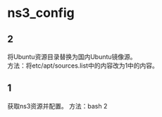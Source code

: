 # ns3_config

## 2    
将Ubuntu资源目录替换为国内Ubuntu镜像源。      
方法：将etc/apt/sources.list中的内容改为1中的内容。

## 1    
获取ns3资源并配置。
方法：bash 2

